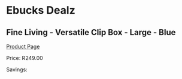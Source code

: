 
# Ebucks Dealz
## Fine Living - Versatile Clip Box - Large - Blue
[Product Page](https://www.ebucks.com/web/shop/productSelected.do?prodId=1158520999&catId=714965764)

Price: R249.00

Savings: 


	